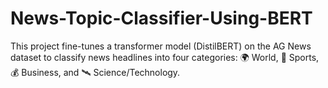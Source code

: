 # News-Topic-Classifier-Using-BERT
This project fine-tunes a transformer model (DistilBERT) on the AG News dataset to classify news headlines into four categories: 🌍 World, 🏀 Sports, 💰 Business, and 🛰️ Science/Technology.
